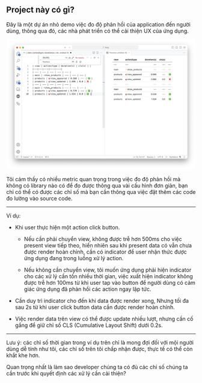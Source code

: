## Project này có gì?

Đây là một dự án nhỏ demo việc đo độ phản hồi của application đến người dùng, thông qua đó, các nhà phát triển có thể cải thiện UX của ứng dụng.

<img src="./doc_assets/speedlog-table.png"/>

Tôi cảm thấy có nhiều metric quan trọng trong việc đo độ phản hồi mà không có library nào có để đo được thông qua vài cấu hình đơn giản, bạn chỉ có thể có được các chỉ số mà bạn cần thông qua việc đặt thêm các code đo lường vào source code.

---
Ví dụ: 
- Khi user thực hiện một action click button.

  - Nếu cần phải chuyển view, không được trễ hơn 500ms cho việc present view tiếp theo, hiển nhiên sau khi present data có vẫn chưa được render hoàn chỉnh, cần có indicator để user nhận thức được ứng dụng đang trong luồng xử lý action.

  - Nếu không cần chuyển view, tôi muốn ứng dụng phải hiện indicator cho các xử lý cần tốn nhiều thời gian, việc xuất hiện indicator không được trễ hơn 100ms từ khi user tap vào button để người dùng có cảm giác ứng dụng đã phản hồi các action ngay lập tức.

- Cần duy trì indicator cho đến khi data được render xong, Nhưng tối đa sau 2s từ khi user click button data cần được render hoàn chỉnh. 

- Việc render data trên view có thể được update nhiều lượt, nhưng cần cố gắng để giữ chỉ số CLS (Cumulative Layout Shift) dưới 0.2s.

---

Lưu ý: các chỉ số thời gian trong ví dụ trên chỉ là mong đợi đối với mội người dùng dễ tính như tôi, các chỉ số trên tôi chấp nhận được, thực tế có thể còn khắt khe hơn.

Quan trọng nhất là làm sao developer chúng ta có đủ các chỉ số chúng ta cần trước khi quyết định các xử lý cần cải thiện?